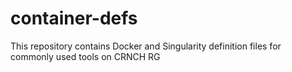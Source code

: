 # container-defs
This repository contains Docker and Singularity definition files for commonly used tools on CRNCH RG
